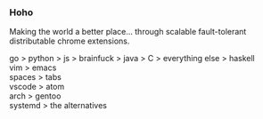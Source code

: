 ### Hoho

Making the world a better place... through scalable fault-tolerant distributable chrome extensions.

go > python > js > brainfuck > java > C > everything else > haskell  
vim > emacs  
spaces > tabs  
vscode > atom  
arch > gentoo  
systemd > the alternatives  


<!--
wtf you can have comments in markdown :o

**MonsterMannen/MonsterMannen** is a ✨ _special_ ✨ repository because its `README.md` (this file) appears on your GitHub profile.

Here are some ideas to get you started:

- 🔭 I’m currently working on ...
- 🌱 I’m currently learning ...
- 👯 I’m looking to collaborate on ...
- 🤔 I’m looking for help with ...
- 💬 Ask me about ...
- 📫 How to reach me: ...
- 😄 Pronouns: ...
- ⚡ Fun fact: ...
-->
